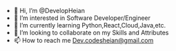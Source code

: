 - 👋 Hi, I’m @DevelopHeian
- 👀 I’m interested in Software Developer/Engineer
- 🌱 I’m currently learning Python,React,Cloud,Java,etc.
- 💞️ I’m looking to collaborate on my Skills and Attributes
- 📫 How to reach me Dev.codesheian@gmail.com

<!---
DevelopHeian/DevelopHeian is a ✨ special ✨ repository because its `README.md` (this file) appears on your GitHub profile.
You can click the Preview link to take a look at your changes.
--->
